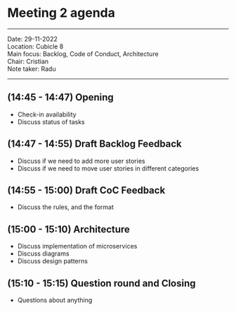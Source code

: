 # Meeting 2 agenda 

---

Date:           29-11-2022\
Location:       Cubicle 8\
Main focus:     Backlog, Code of Conduct, Architecture\
Chair:          Cristian\
Note taker:     Radu

---

## (14:45 - 14:47) Opening
* Check-in availability 
* Discuss status of tasks

## (14:47 - 14:55) Draft Backlog Feedback
* Discuss if we need to add more user stories
* Discuss if we need to move user stories in different categories

## (14:55 - 15:00) Draft CoC Feedback
* Discuss the rules, and the format

## (15:00 - 15:10) Architecture 
* Discuss implementation of microservices
* Discuss diagrams
* Discuss design patterns

## (15:10 - 15:15) Question round and Closing
* Questions about anything

